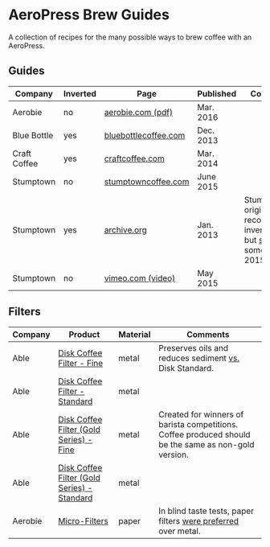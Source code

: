 # AeroPress Brew Guides

A collection of recipes for the many possible ways to brew coffee with an AeroPress.

## Guides

Company      | Inverted | Page | Published | Comments
------------ | -------- | ---- | --------- | --------
Aerobie      | no       | [aerobie.com (pdf)](http://www.aerobie.com/wp-content/uploads/2016/03/AeroPress-Instr-English-Rev.-D2.pdf) | Mar. 2016 |
Blue Bottle  | yes      | [bluebottlecoffee.com](https://bluebottlecoffee.com/preparation-guides/aeropress) | Dec. 2013 |
Craft Coffee | yes      | [craftcoffee.com](https://www.craftcoffee.com/how-to-make-coffee/aeropress-brew-guide) | Mar. 2014 |
Stumptown    | no       | [stumptowncoffee.com](https://www.stumptowncoffee.com/brew-guides/aeropress/) | June 2015 |
Stumptown    | yes      | [archive.org](https://web.archive.org/web/20150412190314/http://stumptowncoffee.com/brew-guides/aeropress/) | Jan. 2013 | Stumptown originally recommended inverted style, but [switched](https://www.reddit.com/r/Coffee/comments/3i9kev/stumptown_inverted_method/) sometime in 2015.
Stumptown    | no       | [vimeo.com (video)](https://vimeo.com/126614296) | May 2015 |

## Filters

Company | Product                                          | Material | Comments
------- | ------------------------------------------------ | -------- | --------
Able    | [Disk Coffee Filter - Fine][1]                   | metal    | Preserves oils and reduces sediment [vs.](http://ablebrewing.com/blogs/news/6087708-disk-fine-reviews) Disk Standard.
Able    | [Disk Coffee Filter - Standard][1]               | metal    |
Able    | [Disk Coffee Filter (Gold Series) - Fine][2]     | metal    | Created for winners of barista competitions.  Coffee produced should be the same as non-gold version.
Able    | [Disk Coffee Filter (Gold Series) - Standard][2] | metal    |
Aerobie | [Micro-Filters][3]                               | paper    | In blind taste tests, paper filters [were preferred][4] over metal.

[1]: http://ablebrewing.com/products/disk-coffee-filter
[2]: http://ablebrewing.com/products/gold-disk-coffee-filter-for-aeropress
[3]: http://www.aerobie.com/product/aeropress/
[4]: http://www.aerobie.com/aeropress/faqs/#filter-questions
